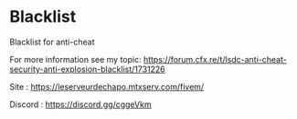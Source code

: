 # Blacklist
Blacklist for anti-cheat

For more information see my topic: https://forum.cfx.re/t/lsdc-anti-cheat-security-anti-explosion-blacklist/1731226

Site : https://leserveurdechapo.mtxserv.com/fivem/ 

Discord : https://discord.gg/cggeVkm
